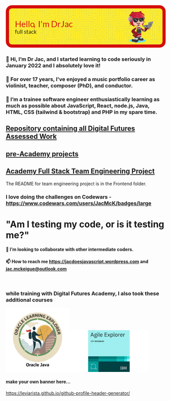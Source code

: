 <img src="header-j.png" alt="Alt text" title="Header saying Hi I'm Dr Jac, Software Engineer, with a picture of a cartoon cat holding a laptop">

### 👋 Hi, I’m Dr Jac, and I started learning to code seriously in January 2022 and I absolutely love it!
### 👀 For over 17 years, I've enjoyed a music portfolio career as violinist, teacher, composer (PhD), and conductor.
### 🌱 I’m a trainee software engineer enthusiastically learning as much as possible about JavaScript, React, node.js, Java, HTML, CSS (tailwind & bootstrap) and PHP in my spare time.

## [Repository containing all Digital Futures Assessed Work](https://github.com/JacDoesJS/Digital-Futures)
## [pre-Academy projects](https://github.com/JacDoesJS/pre-Academy-work)
## [Academy Full Stack Team Engineering Project](https://github.com/SE-group-3-group-project)
The README for team engineering project is in the Frontend folder.
<br>
### I love doing the challenges on Codewars - https://www.codewars.com/users/JacMcK/badges/large

#          "Am I testing my code, or is it testing me?"

#### 💞️ I’m looking to collaborate with other intermediate coders.
#### 📫 How to reach me https://jacdoesjavascript.wordpress.com  and jac.mckeigue@outlook.com
<br>

### while training with Digital Futures Academy, I also took these additional courses
<img src="explorer.png" width=200><img src="Agileexp.jpg" width=250>

#### make your own banner here...
https://leviarista.github.io/github-profile-header-generator/

<!---
JacDoesJS/JacDoesJS is a ✨ special ✨ repository because its `README.md` (this file) appears on your GitHub profile.
You can click the Preview link to take a look at your changes.
--->
